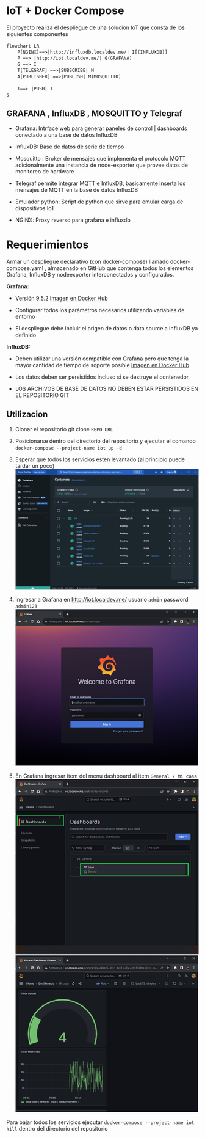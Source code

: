 # IoT + Docker Compose

El proyecto realiza el despliegue de una solucion IoT que consta de los siguientes componentes

```mermaid
flowchart LR
    P[NGINX]==>|http://influxdb.localdev.me/| I[(INFLUXDB)]
    P ==> |http://iot.localdev.me/| G(GRAFANA)
    G ==> I
    T[TELEGRAF] ==>|SUBSCRIBE| M
    A[PUBLISHER] ==>|PUBLISH| M(MOSQUITTO)

    T==> |PUSH| I
s
```

## GRAFANA , InfluxDB , MOSQUITTO y Telegraf

- Grafana: Intrface web para generar paneles de control | dashboards conectado a una base de datos InfluxDB

- InfluxDB: Base de datos de serie de tiempo

- Mosquitto : Broker de mensajes que implementa el protocolo MQTT
  adicionalmente una instancia de node-exporter que provee datos de monitoreo de
  hardware

- Telegraf permite integrar MQTT e InfluxDB, basicamente inserta los mensajes de MQTT en la base de datos InfluxDB

- Emulador python: Script de python que sirve para emular carga de dispositivos IoT

- NGINX: Proxy reverso para grafana e influxdb

##

# Requerimientos

Armar un despliegue declarativo (con docker-compose) llamado docker-compose.yaml , almacenado en GitHub que contenga todos los elementos Grafana, InfluxDB y nodeexporter interconectados y configurados.

**Grafana:**

- Versión 9.5.2 [Imagen en Docker Hub](https://hub.docker.com/r/grafana/grafana-oss)

- Configurar todos los parámetros necesarios utilizando variables de entorno

- El despliegue debe incluir el origen de datos o data source a InfluxDB ya definido


**InfluxDB:**

- Deben utilizar una versión compatible con Grafana pero que tenga la mayor cantidad de tiempo de soporte posible [Imagen en Docker Hub](https://hub.docker.com/_/influxdb)

- Los datos deben ser persistidos incluso si se destruye el contenedor

- LOS ARCHIVOS DE BASE DE DATOS NO DEBEN ESTAR PERSISTIDOS EN EL REPOSITORIO GIT


## Utilizacion


1. Clonar el repositorio git clone `REPO URL`

1. Posicionarse dentro del directorio del repositorio y ejecutar el comando `docker-compose --project-name iot up -d`

1. Esperar que todos los servicios esten levantado (al principio puede tardar un poco)
![Grafana login](./doc/docker_desktop_compose.png)

1. Ingresar a Grafana en http://iot.localdev.me/ usuario `admin` password `admin123`
![Grafana login](./doc/grafana_login.png)

1. En Grafana ingresar item del menu dashboard al item `General / Mi casa`
![Grafana dashboard](./doc/grafana_dashboard.png)
![Grafana iot dashboard](./doc/grafana_iot_dashboard.png)

Para bajar todos los servicios ejecutar `docker-compose --project-name iot kill` dentro del directorio del repositorio

